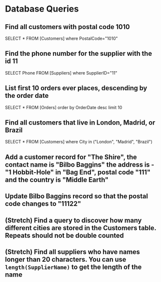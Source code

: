 # Database Queries

## Find all customers with postal code 1010

SELECT * FROM [Customers]
where PostalCode="1010"

## Find the phone number for the supplier with the id 11

SELECT Phone FROM [Suppliers]
where SupplierID="11"

## List first 10 orders ever places, descending by the order date

SELECT * FROM [Orders]
order by OrderDate desc
limit 10

## Find all customers that live in London, Madrid, or Brazil

SELECT * FROM [Customers]
where City in ("London", "Madrid", "Brazil")

## Add a customer record for "The Shire", the contact name is "Bilbo Baggins" the address is -"1 Hobbit-Hole" in "Bag End", postal code "111" and the country is "Middle Earth"

## Update Bilbo Baggins record so that the postal code changes to "11122"

## (Stretch) Find a query to discover how many different cities are stored in the Customers table. Repeats should not be double counted

## (Stretch) Find all suppliers who have names longer than 20 characters. You can use `length(SupplierName)` to get the length of the name
